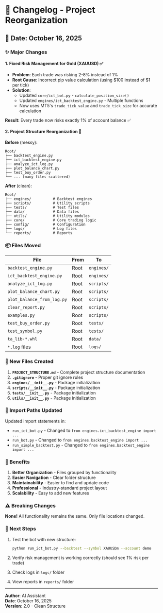 # 🎯 Changelog - Project Reorganization

## 📅 Date: October 16, 2025

### ✨ Major Changes

#### 1. **Fixed Risk Management for Gold (XAUUSD)** ✅
   - **Problem**: Each trade was risking 2-8% instead of 1%
   - **Root Cause**: Incorrect pip value calculation (using $100 instead of $1 per tick)
   - **Solution**: 
     - Updated `core/ict_bot.py` - `calculate_position_size()`
     - Updated `engines/ict_backtest_engine.py` - Multiple functions
     - Now uses MT5's `trade_tick_value` and `trade_tick_size` for accurate calculation
   
   **Result**: Every trade now risks exactly 1% of account balance ✅

#### 2. **Project Structure Reorganization** 📁
   
   **Before** (messy):
   ```
   Root/
   ├── backtest_engine.py
   ├── ict_backtest_engine.py
   ├── analyze_ict_log.py
   ├── plot_balance_chart.py
   ├── test_buy_order.py
   └── ... (many files scattered)
   ```
   
   **After** (clean):
   ```
   Root/
   ├── engines/          # Backtest engines
   ├── scripts/          # Utility scripts
   ├── tests/            # Test files
   ├── data/             # Data files
   ├── utils/            # Utility modules
   ├── core/             # Core trading logic
   ├── config/           # Configuration
   ├── logs/             # Log files
   └── reports/          # Reports
   ```

### 📦 Files Moved

| File | From | To |
|------|------|-----|
| `backtest_engine.py` | Root | `engines/` |
| `ict_backtest_engine.py` | Root | `engines/` |
| `analyze_ict_log.py` | Root | `scripts/` |
| `plot_balance_chart.py` | Root | `scripts/` |
| `plot_balance_from_log.py` | Root | `scripts/` |
| `clear_report.py` | Root | `scripts/` |
| `examples.py` | Root | `scripts/` |
| `test_buy_order.py` | Root | `tests/` |
| `test_symbol.py` | Root | `tests/` |
| `ta_lib-*.whl` | Root | `data/` |
| `*.log` files | Root | `logs/` |

### 📝 New Files Created

1. **`PROJECT_STRUCTURE.md`** - Complete project structure documentation
2. **`.gitignore`** - Proper git ignore rules
3. **`engines/__init__.py`** - Package initialization
4. **`scripts/__init__.py`** - Package initialization
5. **`tests/__init__.py`** - Package initialization
6. **`utils/__init__.py`** - Package initialization

### 🔧 Import Paths Updated

Updated import statements in:
- `run_ict_bot.py` - Changed to `from engines.ict_backtest_engine import ...`
- `run_bot.py` - Changed to `from engines.backtest_engine import ...`
- `run_simple_backtest.py` - Changed to `from engines.backtest_engine import ...`

### 🎯 Benefits

1. **Better Organization** - Files grouped by functionality
2. **Easier Navigation** - Clear folder structure
3. **Maintainability** - Easier to find and update code
4. **Professional** - Industry-standard project layout
5. **Scalability** - Easy to add new features

### ⚠️ Breaking Changes

**None!** All functionality remains the same. Only file locations changed.

### 🚀 Next Steps

1. Test the bot with new structure:
   ```bash
   python run_ict_bot.py --backtest --symbol XAUUSDm --account demo
   ```

2. Verify risk management is working correctly (should see 1% risk per trade)

3. Check logs in `logs/` folder

4. View reports in `reports/` folder

---

**Author**: AI Assistant  
**Date**: October 16, 2025  
**Version**: 2.0 - Clean Structure
